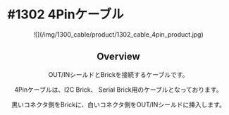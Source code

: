 # #1302 4Pinケーブル

<center>![](/img/1300_cable/product/1302_cable_4pin_product.jpg)
<!--COLORME-->

## Overview
OUT/INシールドとBrickを接続するケーブルです。

4Pinケーブルは、I2C Brick、 Serial Brick用のケーブルとなっております。

黒いコネクタ側をBrickに、白いコネクタ側をOUT/INシールドに挿入します。
